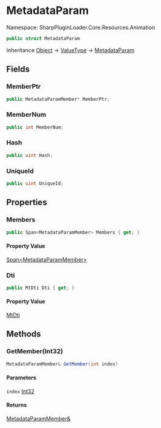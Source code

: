 # MetadataParam

Namespace: SharpPluginLoader.Core.Resources.Animation

```csharp
public struct MetadataParam
```

Inheritance [Object](https://docs.microsoft.com/en-us/dotnet/api/System.Object) → [ValueType](https://docs.microsoft.com/en-us/dotnet/api/System.ValueType) → [MetadataParam](./SharpPluginLoader.Core.Resources.Animation.MetadataParam.md)

## Fields

### **MemberPtr**

```csharp
public MetadataParamMember* MemberPtr;
```

### **MemberNum**

```csharp
public int MemberNum;
```

### **Hash**

```csharp
public uint Hash;
```

### **UniqueId**

```csharp
public uint UniqueId;
```

## Properties

### **Members**

```csharp
public Span<MetadataParamMember> Members { get; }
```

#### Property Value

[Span&lt;MetadataParamMember&gt;](https://docs.microsoft.com/en-us/dotnet/api/System.Span-1)<br>

### **Dti**

```csharp
public MtDti Dti { get; }
```

#### Property Value

[MtDti](./SharpPluginLoader.Core.MtDti.md)<br>

## Methods

### **GetMember(Int32)**

```csharp
MetadataParamMember& GetMember(int index)
```

#### Parameters

`index` [Int32](https://docs.microsoft.com/en-us/dotnet/api/System.Int32)<br>

#### Returns

[MetadataParamMember&](./SharpPluginLoader.Core.Resources.Animation.MetadataParamMember.md)<br>
